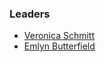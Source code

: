 ### Leaders
* [Veronica Schmitt](mailto:veronica.schmitt@owasp.org)
* [Emlyn Butterfield](mailto:emlyn.butterfield@owasp.org)
